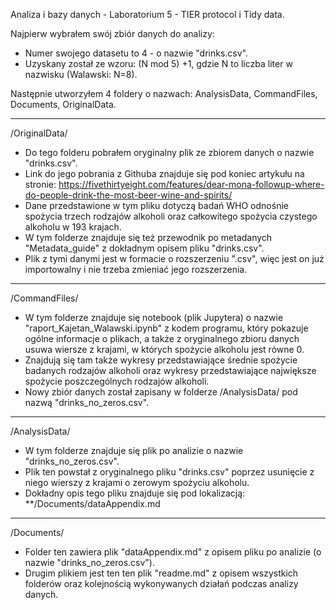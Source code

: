 Analiza i bazy danych - Laboratorium 5 - TIER protocol i Tidy data.

Najpierw wybrałem swój zbiór danych do analizy:
- Numer swojego datasetu to 4 - o nazwie "drinks.csv". 
- Uzyskany został ze wzoru: (N mod 5) +1, gdzie N to liczba liter w nazwisku (Walawski: N=8).

Następnie utworzyłem 4 foldery o nazwach: AnalysisData, CommandFiles, Documents, OriginalData.

---------------
/OriginalData/
- Do tego folderu pobrałem oryginalny plik ze zbiorem danych o nazwie "drinks.csv".
- Link do jego pobrania z Githuba znajduje się pod koniec artykułu na stronie: https://fivethirtyeight.com/features/dear-mona-followup-where-do-people-drink-the-most-beer-wine-and-spirits/
- Dane przedstawione w tym pliku dotyczą badań WHO odnośnie spożycia trzech rodzajów alkoholi oraz całkowitego spożycia czystego alkoholu w 193 krajach.
- W tym folderze znajduje się też przewodnik po metadanych "Metadata_guide" z dokładnym opisem pliku "drinks.csv".
- Plik z tymi danymi jest w formacie o rozszerzeniu ".csv", więc jest on już importowalny i nie trzeba zmieniać jego rozszerzenia.

---------------
/CommandFiles/
- W tym folderze znajduje się notebook (plik Jupytera) o nazwie "raport_Kajetan_Walawski.ipynb" z kodem programu, który pokazuje ogólne informacje o plikach, a także z oryginalnego zbioru danych usuwa wiersze z krajami, w których spożycie alkoholu jest równe 0.
- Znajdują się tam także wykresy przedstawiające średnie spożycie badanych rodzajów alkoholi oraz wykresy przedstawiające największe spożycie poszczególnych rodzajów alkoholi.
- Nowy zbiór danych został zapisany w folderze /AnalysisData/ pod nazwą "drinks_no_zeros.csv".

---------------
/AnalysisData/
- W tym folderze znajduje się plik po analizie o nazwie "drinks_no_zeros.csv".
- Plik ten powstał z oryginalnego pliku "drinks.csv" poprzez usunięcie z niego wierszy z krajami o zerowym spożyciu alkoholu.
- Dokładny opis tego pliku znajduje się pod lokalizacją: **/Documents/dataAppendix.md

---------------
/Documents/
- Folder ten zawiera plik "dataAppendix.md" z opisem pliku po analizie (o nazwie "drinks_no_zeros.csv").
- Drugim plikiem jest ten ten plik "readme.md" z opisem wszystkich folderów oraz kolejnością wykonywanych działań podczas analizy danych.




